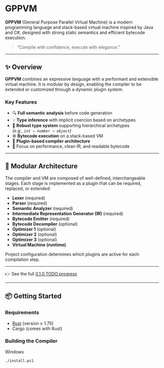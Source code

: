# GPPVM

**GPPVM** (General Purpose Parallel Virtual Machine) is a modern programming language and stack-based virtual machine inspired by Java and C#, designed with strong static semantics and efficient bytecode execution.

> “Compile with confidence, execute with elegance.”

---

## ✨ Overview

**GPPVM** combines an expressive language with a performant and extensible virtual machine. It is modular by design, enabling the compiler to be extended or customized through a dynamic plugin system.

### Key Features

- 🔍 **Full semantic analysis** before code generation
- 💡 **Type inference** with implicit coercion based on archetypes
- 🧠 **Robust type system** supporting hierarchical archetypes  
  *(e.g., `int → number → object`)*
- ⚙️ **Bytecode execution** on a stack-based VM
- 🧩 **Plugin-based compiler architecture**
- 🚀 Focus on performance, clean IR, and readable bytecode

---

## 🔧 Modular Architecture

The compiler and VM are composed of well-defined, interchangeable stages. Each stage is implemented as a plugin that can be required, replaced, or extended:

- **Lexer** (required)
- **Parser** (required)
- **Semantic Analyzer** (required)
- **Intermediate Representation Generator (IR)** (required)
- **Bytecode Emitter** (required)
- **Bytecode Decompiler** (optional)
- **Optimizer 1** (optional)
- **Optimizer 2** (optional)
- **Optimizer 3** (optional)
- **Virtual Machine (runtime)**

Project configuration determines which plugins are active for each compilation step.

---
👉 See the full [0.1.0 TODO progress](TODO.md)

---

## 📦 Getting Started

### Requirements

- [Rust](https://www.rust-lang.org/) (version ≥ 1.75)
- Cargo (comes with Rust)

### Building the Compiler

Windows
```bash
./install.ps1
```